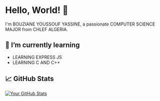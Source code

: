 # Hello, World! 👋

I'm BOUZIANE YOUSSOUF YASSINE, a passionate COMPUTER SCIENCE MAJOR from CHLEF ALGERIA.

## 🌱 I’m currently learning

- LEARNING EXPRESS JS
- LEARNING C AND C++

## 📈 GitHub Stats

[![Your GitHub Stats](https://github-readme-stats.vercel.app/api?username=yacine2005b&show_icons=true&count_private=true)](https://github.com/yacine2005b)
